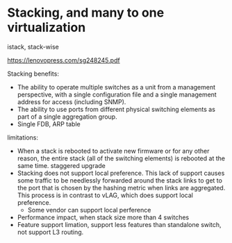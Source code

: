 # Stacking, and many to one virtualization 
istack, stack-wise

https://lenovopress.com/sg248245.pdf

Stacking benefits:  
- The ability to operate multiple switches as a unit from a management perspective, with a
single configuration file and a single management address for access (including SNMP).
- The ability to use ports from different physical switching elements as part of a single
aggregation group.
- Single FDB, ARP table

limitations:  
- When a stack is rebooted to activate new firmware or for any other reason, the entire stack
(all of the switching elements) is rebooted at the same time. staggered upgrade
- Stacking does not support local preference. This lack of support causes some traffic to be
needlessly forwarded around the stack links to get to the port that is chosen by the
hashing metric when links are aggregated. This process is in contrast to vLAG, which
does support local preference.
    - Some vendor can support local perference
- Performance impact, when stack size more than 4 switches
- Feature support limation, support less features than standalone switch, not support L3 routing.
